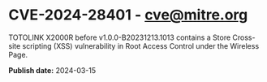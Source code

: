 # CVE-2024-28401 - cve@mitre.org

TOTOLINK X2000R before v1.0.0-B20231213.1013 contains a Store Cross-site scripting (XSS) vulnerability in Root Access Control under the Wireless Page.

**Publish date:** 2024-03-15
